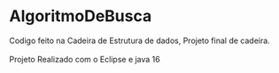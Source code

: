 # AlgoritmoDeBusca

Codigo feito na Cadeira de Estrutura de dados, Projeto final de cadeira.<br></br>
Projeto Realizado com o Eclipse e java 16
